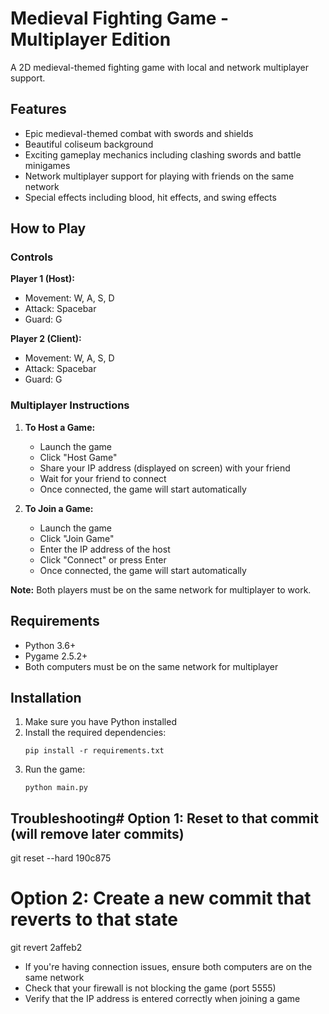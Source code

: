 # Medieval Fighting Game - Multiplayer Edition

A 2D medieval-themed fighting game with local and network multiplayer support.

## Features

- Epic medieval-themed combat with swords and shields
- Beautiful coliseum background
- Exciting gameplay mechanics including clashing swords and battle minigames
- Network multiplayer support for playing with friends on the same network
- Special effects including blood, hit effects, and swing effects

## How to Play

### Controls

**Player 1 (Host):**
- Movement: W, A, S, D
- Attack: Spacebar
- Guard: G

**Player 2 (Client):**
- Movement: W, A, S, D
- Attack: Spacebar
- Guard: G

### Multiplayer Instructions

1. **To Host a Game:**
   - Launch the game
   - Click "Host Game"
   - Share your IP address (displayed on screen) with your friend
   - Wait for your friend to connect
   - Once connected, the game will start automatically

2. **To Join a Game:**
   - Launch the game
   - Click "Join Game"
   - Enter the IP address of the host
   - Click "Connect" or press Enter
   - Once connected, the game will start automatically

**Note:** Both players must be on the same network for multiplayer to work.

## Requirements

- Python 3.6+
- Pygame 2.5.2+
- Both computers must be on the same network for multiplayer

## Installation

1. Make sure you have Python installed
2. Install the required dependencies:
   ```
   pip install -r requirements.txt
   ```
3. Run the game:
   ```
   python main.py
   ```

## Troubleshooting# Option 1: Reset to that commit (will remove later commits)
git reset --hard 190c875

# Option 2: Create a new commit that reverts to that state
git revert 2affeb2

- If you're having connection issues, ensure both computers are on the same network
- Check that your firewall is not blocking the game (port 5555)
- Verify that the IP address is entered correctly when joining a game
